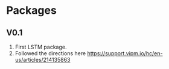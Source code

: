 # Packages

## V0.1
1. First LSTM package.
1. Followed the directions here https://support.vipm.io/hc/en-us/articles/214135863